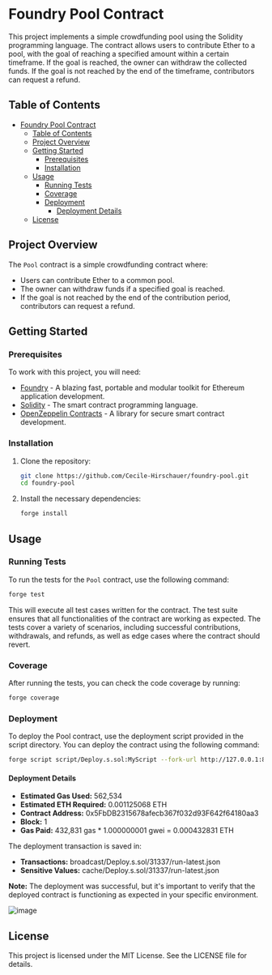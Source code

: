 # Foundry Pool Contract

This project implements a simple crowdfunding pool using the Solidity programming language. The contract allows users to contribute Ether to a pool, with the goal of reaching a specified amount within a certain timeframe. If the goal is reached, the owner can withdraw the collected funds. If the goal is not reached by the end of the timeframe, contributors can request a refund.

## Table of Contents

- [Foundry Pool Contract](#foundry-pool-contract)
  - [Table of Contents](#table-of-contents)
  - [Project Overview](#project-overview)
  - [Getting Started](#getting-started)
    - [Prerequisites](#prerequisites)
    - [Installation](#installation)
  - [Usage](#usage)
    - [Running Tests](#running-tests)
    - [Coverage](#coverage)
    - [Deployment](#deployment)
      - [Deployment Details](#deployment-details)
  - [License](#license)

## Project Overview

The `Pool` contract is a simple crowdfunding contract where:

- Users can contribute Ether to a common pool.
- The owner can withdraw funds if a specified goal is reached.
- If the goal is not reached by the end of the contribution period, contributors can request a refund.

## Getting Started

### Prerequisites

To work with this project, you will need:

- [Foundry](https://getfoundry.sh/) - A blazing fast, portable and modular toolkit for Ethereum application development.
- [Solidity](https://docs.soliditylang.org/) - The smart contract programming language.
- [OpenZeppelin Contracts](https://openzeppelin.com/contracts/) - A library for secure smart contract development.

### Installation

1. Clone the repository:

    ```bash
    git clone https://github.com/Cecile-Hirschauer/foundry-pool.git
    cd foundry-pool
    ```

2. Install the necessary dependencies:

    ```bash
    forge install
    ```

## Usage

### Running Tests

To run the tests for the `Pool` contract, use the following command:

```bash
forge test
```

This will execute all test cases written for the contract. The test suite ensures that all functionalities of the contract are working as expected. The tests cover a variety of scenarios, including successful contributions, withdrawals, and refunds, as well as edge cases where the contract should revert.

### Coverage

After running the tests, you can check the code coverage by running:

```bash
forge coverage

```

### Deployment

To deploy the Pool contract, use the deployment script provided in the script directory. You can deploy the contract using the following command:

```bash
forge script script/Deploy.s.sol:MyScript --fork-url http://127.0.0.1:8545 --broadcast

```

#### Deployment Details

- **Estimated Gas Used:** 562,534
- **Estimated ETH Required:** 0.001125068 ETH
- **Contract Address:** 0x5FbDB2315678afecb367f032d93F642f64180aa3
- **Block:** 1
- **Gas Paid:** 432,831 gas * 1.000000001 gwei = 0.000432831 ETH

The deployment transaction is saved in:

- **Transactions:** broadcast/Deploy.s.sol/31337/run-latest.json
- **Sensitive Values:** cache/Deploy.s.sol/31337/run-latest.json

**Note:** The deployment was successful, but it's important to verify that the deployed contract is functioning as expected in your specific environment.


![image](https://github.com/user-attachments/assets/7aac381e-644b-4b96-b760-e3ee646d0364)

## License

This project is licensed under the MIT License. See the LICENSE file for details.
